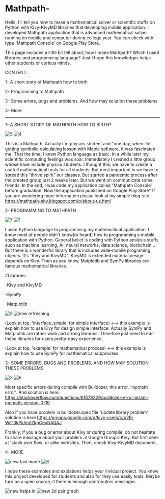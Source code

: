 # Mathpath-
Hello, I'll tell you how to make a mathematical solver or scientific stuffs on Python with Kivy-KivyMD libraries that developing mobile application.
I developed Mathpath application that is advanced mathematical solver running on mobile and computer during college year. You can check with type 'Mathpath Console' on Google Play Store.

This page includes a little bit tell about; how I made Mathpath? Which I used libraries and programming language? Just I hope this knowledges helps other students or curious minds.

CONTENT:

1- A short story of Mathpath how to birth

2- Programming to Mathpath

3- Some errors, bugs and problems. And how may solution these problems

4- More

-----------------------------------------------------------------------
1- A SHORT STORY OF MATHPATH HOW TO BIRTH?

![5](https://user-images.githubusercontent.com/116816908/198340963-37ed9a5a-8b58-4cb9-8527-811329c60086.png) ![4](https://user-images.githubusercontent.com/116816908/198341101-34eea894-2df2-45ee-9d31-2d481f48654a.png) 

This is a Mathpath. Actually I'm physics student and "one day, when I’m getting symbolic calculating lesson with Maple software, it was fascinated me. That the time, I knew Python language as basic. In a while later my scientific computing feelings was soar. Immediately I created a little group whose have include physics students. I thought this; we have to create a usefull mathematical tools for all students. But most important is we have to spread this “thrive spirit” our classes. But started a pandemic process after the created group just 2 weeks later. But we went on communicate some friends. In the end, I was code my application called “Mathpath Console” before graduation. Now the application published on Google Play Store"
If you are wondering more information please look at my simple blog-site: https://mathpath-sky.blogspot.com/p/about-us.html 

2- PROGRAMMING TO MATHPATH

![7](https://user-images.githubusercontent.com/116816908/198342352-942d3ff7-a403-429d-b0e2-983ca6e9800d.png) ![1](https://user-images.githubusercontent.com/116816908/198342478-f68389ba-e93c-400c-89a8-1f02b0919421.png)

I used Python language to programming my mathematical application. I know most of people didn't know(or heard) how to programming a mobile application with Python. General belief is coding with Python analysis stuffs such as machine learning, AI, neural networks, data science, blockchain... But there is a wonderful library that is includes wide-mobile programing objects. It's "Kivy and KivyMD". KivyMD is extended material design depends on Kivy. Then as you know, Matplotib and SymPy libraries are famous mathematical libraries.

#Libraries:

-Kivy and KivyMD

-SymPy

-Matplotlib

![2](https://user-images.githubusercontent.com/116816908/198356087-b9ea361c-1608-4196-a308-38bc160b1733.png) ![new refreshing](https://user-images.githubusercontent.com/116816908/198356124-6ed6a81b-35a1-47d5-851c-505acba53407.jpeg)

(Look at top, 'interface_simple' for simple interface) <--> this example is explain how to use Kivy for design simple interface. Actually SymPy and Matplotlib are rather wide and strong libraries. Therefore just need to edit these libraries for users pretty-easy experience. 

(Look at top, 'example' for mathematical process) <--> this example is explain how to use SymPy for mathematical subprocess. 

3- SOME ERRORS, BUGS AND PROBLEMS. AND HOW MAY SOLUTION THESE PROBLEMS

![3](https://user-images.githubusercontent.com/116816908/198360654-62b877d6-6b91-47f4-8e0d-8d434e49cb35.png) ![6](https://user-images.githubusercontent.com/116816908/198360691-5180d111-ef61-4264-9941-80ab49ba3c89.png)

Most specific errors during compile with Buildozer, this error, 'mpmath error'. And solution is here: https://stackoverflow.com/questions/61879229/buildozer-error-install-mpmath-version-0-19 

Also if you have problem in buildozer.spec file 'update library problem' solution is here https://groups.google.com/g/kivy-users/c/u2B-WrT3kPk/m/lZkpCevNAQAJ

Frankly, if you a bug or error about Kivy or during compile, do not hesitate to share message about your problem at Google Groups-Kivy.
But first seek at 'stack over flow' or alike websites.
Then, check Kivy-KivyMD document.

4- MORE

![new fast mode](https://user-images.githubusercontent.com/116816908/198362723-ed9bf85d-2dcc-4605-900a-c6efe5915d83.jpeg) ![8](https://user-images.githubusercontent.com/116816908/198362791-45886ce3-f3d7-444a-9cd8-3cb166e4a5c9.png) 

I hope these examples and explations helps your invidual project. You know this project developed for students and also for they use easily tools. Maybe turn on a open source, if there is enough contributors messages. 

![new helps in](https://user-images.githubusercontent.com/116816908/198362829-75cb9cd0-2cb1-4734-868d-75c249e119b2.jpeg) ![new 2d pair graph](https://user-images.githubusercontent.com/116816908/198362858-4850d8cf-4c40-451f-877f-b64f1dc56701.jpeg)










 
 
